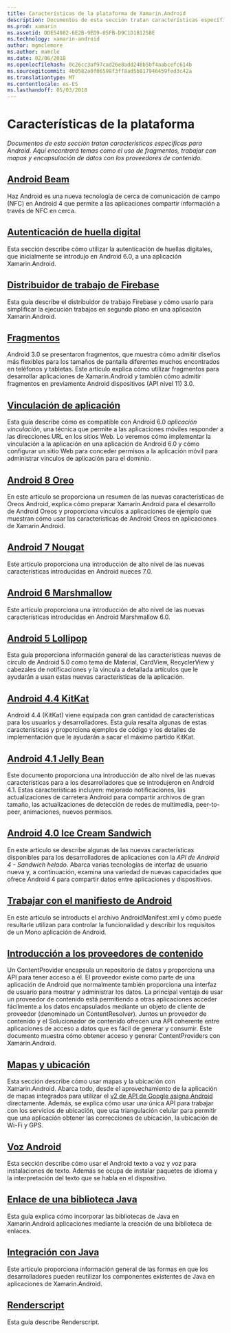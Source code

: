 ```yaml
---
title: Características de la plataforma de Xamarin.Android
description: Documentos de esta sección tratan características específicas para Android. Aquí encontrará temas como el uso de fragmentos, trabajar con mapas y encapsulación de datos con los proveedores de contenido.
ms.prod: xamarin
ms.assetid: DDE54082-6E2B-9ED9-05FB-D9C1D1B1258E
ms.technology: xamarin-android
author: mgmclemore
ms.author: mamcle
ms.date: 02/06/2018
ms.openlocfilehash: 8c26cc3af97cad26e8add248b5bf4aabcefc614b
ms.sourcegitcommit: 4b0582a0f06598f3ff8ad5b817946459fed3c42a
ms.translationtype: MT
ms.contentlocale: es-ES
ms.lasthandoff: 05/03/2018
---
```

# <a name="platform-features"></a>Características de la plataforma

_Documentos de esta sección tratan características específicas para Android. Aquí encontrará temas como el uso de fragmentos, trabajar con mapas y encapsulación de datos con los proveedores de contenido._

## <a name="android-beamandroidplatformandroid-beammd"></a>[Android Beam](~/android/platform/android-beam.md)

Haz Android es una nueva tecnología de cerca de comunicación de campo (NFC) en Android 4 que permite a las aplicaciones compartir información a través de NFC en cerca.

## <a name="fingerprint-authenticationandroidplatformfingerprint-authenticationindexmd"></a>[Autenticación de huella digital](~/android/platform/fingerprint-authentication/index.md)

Esta sección describe cómo utilizar la autenticación de huellas digitales, que inicialmente se introdujo en Android 6.0, a una aplicación Xamarin.Android.


## <a name="firebase-job-dispatcherandroidplatformfirebase-job-dispatchermd"></a>[Distribuidor de trabajo de Firebase](~/android/platform/firebase-job-dispatcher.md)

Esta guía describe el distribuidor de trabajo Firebase y cómo usarlo para simplificar la ejecución trabajos en segundo plano en una aplicación Xamarin.Android.



##  <a name="fragmentsandroidplatformfragmentsindexmd"></a>[Fragmentos](~/android/platform/fragments/index.md)

Android 3.0 se presentaron fragmentos, que muestra cómo admitir diseños más flexibles para los tamaños de pantalla diferentes muchos encontrados en teléfonos y tabletas. Este artículo explica cómo utilizar fragmentos para desarrollar aplicaciones de Xamarin.Android y también cómo admitir fragmentos en previamente Android dispositivos (API nivel 11) 3.0. 



## <a name="app-linkingandroidplatformapp-linkingmd"></a>[Vinculación de aplicación](~/android/platform/app-linking.md)

Esta guía describe cómo es compatible con Android 6.0 _aplicación vinculación_, una técnica que permite a las aplicaciones móviles responder a las direcciones URL en los sitios Web. Lo veremos cómo implementar la vinculación a la aplicación en una aplicación de Android 6.0 y cómo configurar un sitio Web para conceder permisos a la aplicación móvil para administrar vínculos de aplicación para el dominio.



##  <a name="android-8-oreoandroidplatformoreomd"></a>[Android 8 Oreo](~/android/platform/oreo.md)

En este artículo se proporciona un resumen de las nuevas características de Oreos Android, explica cómo preparar Xamarin.Android para el desarrollo de Android Oreos y proporciona vínculos a aplicaciones de ejemplo que muestran cómo usar las características de Android Oreos en aplicaciones de Xamarin.Android.



##  <a name="android-7-nougatandroidplatformnougatmd"></a>[Android 7 Nougat](~/android/platform/nougat.md)

Este artículo proporciona una introducción de alto nivel de las nuevas características introducidas en Android nueces 7.0.




##  <a name="android-6-marshmallowandroidplatformmarshmallowmd"></a>[Android 6 Marshmallow](~/android/platform/marshmallow.md)

Este artículo proporciona una introducción de alto nivel de las nuevas características introducidas en Android Marshmallow 6.0.




##  <a name="android-5-lollipopandroidplatformlollipopmd"></a>[Android 5 Lollipop](~/android/platform/lollipop.md)

Esta guía proporciona información general de las características nuevas de círculo de Android 5.0 como tema de Material, CardView, RecyclerView y cabezales de notificaciones y la vincula a detallada artículos que le ayudarán a usan estas nuevas características de la aplicación. 



##  <a name="android-44-kitkatandroidplatformkitkatmd"></a>[Android 4.4 KitKat](~/android/platform/kitkat.md)

Android 4.4 (KitKat) viene equipada con gran cantidad de características para los usuarios y desarrolladores. Esta guía resalta algunas de estas características y proporciona ejemplos de código y los detalles de implementación que le ayudarán a sacar el máximo partido KitKat. 




##  <a name="android-41-jelly-beanandroidplatformjelly-beanmd"></a>[Android 4.1 Jelly Bean](~/android/platform/jelly-bean.md)

Este documento proporciona una introducción de alto nivel de las nuevas características para a los desarrolladores que se introdujeron en Android 4.1. Estas características incluyen: mejorado notificaciones, las actualizaciones de carretera Android para compartir archivos de gran tamaño, las actualizaciones de detección de redes de multimedia, peer-to-peer, animaciones, nuevos permisos. 



##  <a name="android-40-ice-cream-sandwichandroidplatformice-cream-sandwichmd"></a>[Android 4.0 Ice Cream Sandwich](~/android/platform/ice-cream-sandwich.md)

En este artículo se describe algunas de las nuevas características disponibles para los desarrolladores de aplicaciones con la *API de Android 4 - Sandwich helado*. Abarca varias tecnologías de interfaz de usuario nueva y, a continuación, examina una variedad de nuevas capacidades que ofrece Android 4 para compartir datos entre aplicaciones y dispositivos. 


##  <a name="working-with-the-android-manifestandroid-manifestmd"></a>[Trabajar con el manifiesto de Android](android-manifest.md)

En este artículo se introducts el archivo AndroidManifest.xml y cómo puede resultarle utilizan para controlar la funcionalidad y describir los requisitos de un Mono aplicación de Android.


##  <a name="introduction-to-content-providersandroidplatformcontent-providersindexmd"></a>[Introducción a los proveedores de contenido](~/android/platform/content-providers/index.md)

Un ContentProvider encapsula un repositorio de datos y proporciona una API para tener acceso a él. El proveedor existe como parte de una aplicación de Android que normalmente también proporciona una interfaz de usuario para mostrar y administrar los datos. La principal ventaja de usar un proveedor de contenido está permitiendo a otras aplicaciones acceder fácilmente a los datos encapsulados mediante un objeto de cliente de proveedor (denominado un ContentResolver). Juntos un proveedor de contenido y el Solucionador de contenido ofrecen una API coherente entre aplicaciones de acceso a datos que es fácil de generar y consumir. Este documento muestra cómo obtener acceso y generar ContentProviders con Xamarin.Android. 



##  <a name="maps-and-locationandroidplatformmaps-and-locationindexmd"></a>[Mapas y ubicación](~/android/platform/maps-and-location/index.md)

Esta sección describe cómo usar mapas y la ubicación con Xamarin.Android. Abarca todo, desde el aprovechamiento de la aplicación de mapas integrados para utilizar el [v2 de API de Google asigna Android](https://developers.google.com/maps/documentation/android/) directamente. Además, se explica cómo usar una única API para trabajar con los servicios de ubicación, que usa triangulación celular para permitir que una aplicación obtener las correcciones de ubicación, la ubicación de Wi-Fi y GPS. 



## <a name="android-speechandroidplatformspeechmd"></a>[Voz Android](~/android/platform/speech.md)

Esta sección describe cómo usar el Android texto a voz y voz para instalaciones de texto. Además se ocupa de instalar paquetes de idioma y la interpretación del texto que se habla en el dispositivo. 


##  <a name="binding-a-java-librarybinding-java-libraryindexmd"></a>[Enlace de una biblioteca Java](binding-java-library/index.md)

Esta guía explica cómo incorporar las bibliotecas de Java en Xamarin.Android aplicaciones mediante la creación de una biblioteca de enlaces.

##  <a name="java-integrationjava-integrationindexmd"></a>[Integración con Java](java-integration/index.md)

Este artículo proporciona información general de las formas en que los desarrolladores pueden reutilizar los componentes existentes de Java en aplicaciones de Xamarin.Android.

##  <a name="renderscriptrenderscriptmd"></a>[Renderscript](renderscript.md)

Esta guía describe Renderscript.